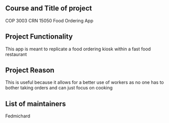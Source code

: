## Course and Title of project
COP 3003 CRN 15050 Food Ordering App

## Project Functionality
This app is meant to replicate a food ordering kiosk within a fast food restaurant

## Project Reason
This is useful because it allows for a better use of workers as no one has to bother taking orders and can just focus on cooking

## List of maintainers
Fedmichard
